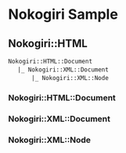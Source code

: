 # Nokogiri Sample

## Nokogiri::HTML

```
Nokogiri::HTML::Document  
 　|_ Nokogiri::XML::Document  
　　　　|_ Nokogiri::XML::Node
```
### Nokogiri::HTML::Document

### Nokogiri::XML::Document

### Nokogiri::XML::Node




